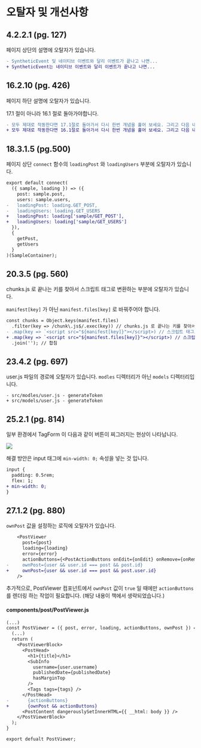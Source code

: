 # 오탈자 및 개선사항

## 4.2.2.1 (pg. 127)

페이지 상단의 설명에 오탈자가 있습니다.

```diff
- SyntheticEvent 및 네이티브 이벤트와 달리 이벤트가 끝나고 나면...
+ SyntheticEvent는 네이티브 이벤트와 달리 이벤트가 끝나고 나면...
```

## 16.2.10 (pg. 426)

페이지 하단 설명에 오탈자가 있습니다.

17.1 절이 아니라 16.1 절로 돌아가야합니다.

```diff
- 모두 제대로 작동한다면 17.1절로 돌아가서 다시 한번 개념을 훑어 보세요. 그리고 다음 내용을 계속 진행해주세요.
+ 모두 제대로 작동한다면 16.1절로 돌아가서 다시 한번 개념을 훑어 보세요. 그리고 다음 내용을 계속 진행해주세요.
```

## 18.3.1.5 (pg.500)

페이지 상단 `connect` 함수의 `loadingPost` 와 `loadingUsers` 부분에 오탈자가 있습니다.

```diff
export default connect(
  ({ sample, loading }) => ({
    post: sample.post,
    users: sample.users,
-   loadingPost: loading.GET_POST,
-   loadingUsers: loading.GET_USERS
+   loadingPost: loading['sample/GET_POST'],
+   loadingUsers: loading['sample/GET_USERS']
  }),
  {
    getPost,
    getUsers
  }
)(SampleContainer);
```

## 20.3.5 (pg. 560)

chunks.js 로 끝나는 키를 찾아서 스크립트 태그로 변환하는 부분에 오탈자가 있습니다.

`manifest[key]` 가 아닌 `manifest.files[key]` 로 바꿔주어야 합니다.

```diff
const chunks = Object.keys(manifest.files)
  .filter(key => /chunk\.js$/.exec(key)) // chunks.js 로 끝나는 키를 찾아서
- .map(key => `<script src="${manifest[key]}"></script>) // 스크립트 태그로 변환하고
+ .map(key => `<script src="${manifest.files[key]}"></script>) // 스크립트 태그로 변환하고
  .join(''); // 합침
```

## 23.4.2 (pg. 697)

user.js 파일의 경로에 오탈자가 있습니다. `modles` 디렉터리가 아닌 `models` 디렉터리입니다.

```
- src/modles/user.js - generateToken
+ src/models/user.js - generateToken
```

## 25.2.1 (pg. 814)

일부 환경에서 TagForm 이 다음과 같이 버튼이 찌그러지는 현상이 나타납니다.

![](https://user-images.githubusercontent.com/17894639/65041447-c039a780-d991-11e9-8bb7-b9a3419eed90.png)

해결 방안은 input 태그에 `min-width: 0;` 속성을 넣는 것 입니다.

```diff
input {
  padding: 0.5rem;
  flex: 1;
+ min-width: 0;
}
```

## 27.1.2 (pg. 880)

`ownPost` 값을 설정하는 로직에 오탈자가 있습니다.

```diff
    <PostViewer
      post={post}
      loading={loading}
      error={error}
      actionButtons={<PostActionButtons onEdit={onEdit} onRemove={onRemove} />}
-     ownPost={user && user.id === post && post.id}
+     ownPost={user && user.id === post && post.user.id}
    />
```

추가적으로, PostViewer 컴포넌트에서 `ownPost` 값이 `true` 일 때에만 `actionButtons`를 렌더링 하는 작업이 필요합니다. (해당 내용이 책에서 생략되었습니다.)

#### components/post/PostViewer.js

```diff
(...)
const PostViewer = ({ post, error, loading, actionButtons, ownPost }) => {
  (...)
  return (
    <PostViewerBlock>
      <PostHead>
        <h1>{title}</h1>
        <SubInfo
          username={user.username}
          publishedDate={publishedDate}
          hasMarginTop
        />
        <Tags tags={tags} />
      </PostHead>
-       {actionButtons}
+       {ownPost && actionButtons}
      <PostContent dangerouslySetInnerHTML={{ __html: body }} />
    </PostViewerBlock>
  );
}

export defualt PostViewer;
```
